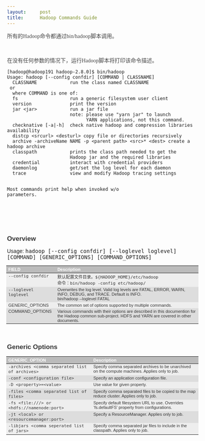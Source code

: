 ```yaml
---
layout:     post
title:      Hadoop Commands Guide
---
```

<div id="article_content" class="article_content clearfix csdn-tracking-statistics" data-pid="blog" data-mod="popu_307" data-dsm="post">
								            <link rel="stylesheet" href="https://csdnimg.cn/release/phoenix/template/css/ck_htmledit_views-f76675cdea.css">
						<div class="htmledit_views" id="content_views">
                
<p><span style="color:rgb(68,68,68);font-family:Tahoma, 'Microsoft Yahei', Simsun;font-size:14px;">所有的Hadoop命令都通过bin/hadoop脚本调用。</span></p>
<p><span style="color:rgb(68,68,68);font-family:Tahoma, 'Microsoft Yahei', Simsun;font-size:14px;"><br></span></p>
<p><span style="color:rgb(68,68,68);font-family:Tahoma, 'Microsoft Yahei', Simsun;font-size:14px;"><span style="color:rgb(68,68,68);font-family:Tahoma, 'Microsoft Yahei', Simsun;font-size:14px;">在没有任何参数的情况下，运行Hadoop脚本将打印该命令描述。</span><br></span></p>
<p><span style="color:rgb(68,68,68);font-family:Tahoma, 'Microsoft Yahei', Simsun;font-size:14px;"></span></p>
<pre><code class="language-plain">[hadoop@hadoop191 hadoop-2.8.0]$ bin/hadoop
Usage: hadoop [--config confdir] [COMMAND | CLASSNAME]
  CLASSNAME            run the class named CLASSNAME
 or
  where COMMAND is one of:
  fs                   run a generic filesystem user client
  version              print the version
  jar &lt;jar&gt;            run a jar file
                       note: please use "yarn jar" to launch
                             YARN applications, not this command.
  checknative [-a|-h]  check native hadoop and compression libraries availability
  distcp &lt;srcurl&gt; &lt;desturl&gt; copy file or directories recursively
  archive -archiveName NAME -p &lt;parent path&gt; &lt;src&gt;* &lt;dest&gt; create a hadoop archive
  classpath            prints the class path needed to get the
                       Hadoop jar and the required libraries
  credential           interact with credential providers
  daemonlog            get/set the log level for each daemon
  trace                view and modify Hadoop tracing settings

Most commands print help when invoked w/o parameters.</code></pre>
<p><br></p>
<p><br></p>
<p></p>
<h2 style="font-size:17px;color:rgb(51,51,51);font-family:Verdana, Helvetica, Arial, sans-serif;">
Overview</h2>
<span style="font-family:Verdana, Helvetica, Arial, sans-serif;">Usage: </span><tt>hadoop [--config confdir] [--loglevel loglevel] [COMMAND] [GENERIC_OPTIONS] [COMMAND_OPTIONS]</tt>
<p></p>
<p><span style="color:rgb(68,68,68);font-family:Tahoma, 'Microsoft Yahei', Simsun;font-size:14px;"><tt></tt></span>
</p><table border="0" class="bodyTable" style="margin-left:-2px;font-size:10px;color:rgb(0,0,0);font-family:Verdana, Helvetica, Arial, sans-serif;"><thead><tr class="a" style="background-color:rgb(221,221,221);"><th align="left" style="vertical-align:top;color:#FFFFFF;background-color:rgb(187,187,187);text-align:left;font-size:11px;">
FIELD</th>
<th align="left" style="vertical-align:top;color:#FFFFFF;background-color:rgb(187,187,187);text-align:left;font-size:11px;">
Description</th>
</tr></thead><tbody><tr class="b" style="background-color:rgb(238,238,238);"><td align="left" style="font-family:Verdana, Helvetica, Arial, sans-serif;font-size:11px;color:rgb(51,51,51);vertical-align:top;">
<tt>--config confdir</tt></td>
<td align="left" style="font-family:Verdana, Helvetica, Arial, sans-serif;font-size:11px;color:rgb(51,51,51);vertical-align:top;">
默认配置文件目录。<span style="color:rgb(51,51,51);font-family:monospace;background-color:rgb(238,238,238);">${HADOOP_HOME}/etc/hadoop  <br>
命令：bin/hadoop -config etc/hadoop/</span></td>
</tr><tr class="a" style="background-color:rgb(221,221,221);"><td align="left" style="font-family:Verdana, Helvetica, Arial, sans-serif;font-size:11px;color:rgb(51,51,51);vertical-align:top;">
<tt>--loglevel loglevel</tt></td>
<td align="left" style="font-family:Verdana, Helvetica, Arial, sans-serif;font-size:11px;color:rgb(51,51,51);vertical-align:top;">
Overwrites the log level. Valid log levels are FATAL, ERROR, WARN, INFO, DEBUG, and TRACE. Default is INFO.<br>
bin/hadoop --loglevel FATAL</td>
</tr><tr class="b" style="background-color:rgb(238,238,238);"><td align="left" style="font-family:Verdana, Helvetica, Arial, sans-serif;font-size:11px;color:rgb(51,51,51);vertical-align:top;">
GENERIC_OPTIONS</td>
<td align="left" style="font-family:Verdana, Helvetica, Arial, sans-serif;font-size:11px;color:rgb(51,51,51);vertical-align:top;">
The common set of options supported by multiple commands.</td>
</tr><tr class="a" style="background-color:rgb(221,221,221);"><td align="left" style="font-family:Verdana, Helvetica, Arial, sans-serif;font-size:11px;color:rgb(51,51,51);vertical-align:top;">
COMMAND_OPTIONS</td>
<td align="left" style="font-family:Verdana, Helvetica, Arial, sans-serif;font-size:11px;color:rgb(51,51,51);vertical-align:top;">
Various commands with their options are described in this documention for the Hadoop common sub-project. HDFS and YARN are covered in other documents.</td>
</tr></tbody></table><br><p><span style="color:rgb(68,68,68);font-family:Tahoma, 'Microsoft Yahei', Simsun;font-size:14px;"><tt></tt></span></p>
<h2 style="font-size:17px;color:rgb(51,51,51);font-family:Verdana, Helvetica, Arial, sans-serif;">
Generic Options</h2>
<p><span style="color:rgb(68,68,68);font-family:Tahoma, 'Microsoft Yahei', Simsun;font-size:14px;"><tt></tt></span>
</p><table border="0" class="bodyTable" style="margin-left:-2px;font-size:10px;color:rgb(0,0,0);font-family:Verdana, Helvetica, Arial, sans-serif;"><thead><tr class="a" style="background-color:rgb(221,221,221);"><th align="left" style="vertical-align:top;color:#FFFFFF;background-color:rgb(187,187,187);text-align:left;font-size:11px;">
GENERIC_OPTION</th>
<th align="left" style="vertical-align:top;color:#FFFFFF;background-color:rgb(187,187,187);text-align:left;font-size:11px;">
Description</th>
</tr></thead><tbody><tr class="b" style="background-color:rgb(238,238,238);"><td align="left" style="font-family:Verdana, Helvetica, Arial, sans-serif;font-size:11px;color:rgb(51,51,51);vertical-align:top;">
<tt>-archives &lt;comma separated list of archives&gt;</tt></td>
<td align="left" style="font-family:Verdana, Helvetica, Arial, sans-serif;font-size:11px;color:rgb(51,51,51);vertical-align:top;">
Specify comma separated archives to be unarchived on the compute machines. Applies only to job.</td>
</tr><tr class="a" style="background-color:rgb(221,221,221);"><td align="left" style="font-family:Verdana, Helvetica, Arial, sans-serif;font-size:11px;color:rgb(51,51,51);vertical-align:top;">
<tt>-conf &lt;configuration file&gt;</tt></td>
<td align="left" style="font-family:Verdana, Helvetica, Arial, sans-serif;font-size:11px;color:rgb(51,51,51);vertical-align:top;">
Specify an application configuration file.</td>
</tr><tr class="b" style="background-color:rgb(238,238,238);"><td align="left" style="font-family:Verdana, Helvetica, Arial, sans-serif;font-size:11px;color:rgb(51,51,51);vertical-align:top;">
<tt>-D &lt;property&gt;=&lt;value&gt;</tt></td>
<td align="left" style="font-family:Verdana, Helvetica, Arial, sans-serif;font-size:11px;color:rgb(51,51,51);vertical-align:top;">
Use value for given property.</td>
</tr><tr class="a" style="background-color:rgb(221,221,221);"><td align="left" style="font-family:Verdana, Helvetica, Arial, sans-serif;font-size:11px;color:rgb(51,51,51);vertical-align:top;">
<tt>-files &lt;comma separated list of files&gt;</tt></td>
<td align="left" style="font-family:Verdana, Helvetica, Arial, sans-serif;font-size:11px;color:rgb(51,51,51);vertical-align:top;">
Specify comma separated files to be copied to the map reduce cluster. Applies only to job.</td>
</tr><tr class="b" style="background-color:rgb(238,238,238);"><td align="left" style="font-family:Verdana, Helvetica, Arial, sans-serif;font-size:11px;color:rgb(51,51,51);vertical-align:top;">
<tt>-fs &lt;file:///&gt; or &lt;hdfs://namenode:port&gt;</tt></td>
<td align="left" style="font-family:Verdana, Helvetica, Arial, sans-serif;font-size:11px;color:rgb(51,51,51);vertical-align:top;">
Specify default filesystem URL to use. Overrides ‘fs.defaultFS’ property from configurations.</td>
</tr><tr class="a" style="background-color:rgb(221,221,221);"><td align="left" style="font-family:Verdana, Helvetica, Arial, sans-serif;font-size:11px;color:rgb(51,51,51);vertical-align:top;">
<tt>-jt &lt;local&gt; or &lt;resourcemanager:port&gt;</tt></td>
<td align="left" style="font-family:Verdana, Helvetica, Arial, sans-serif;font-size:11px;color:rgb(51,51,51);vertical-align:top;">
Specify a ResourceManager. Applies only to job.</td>
</tr><tr class="b" style="background-color:rgb(238,238,238);"><td align="left" style="font-family:Verdana, Helvetica, Arial, sans-serif;font-size:11px;color:rgb(51,51,51);vertical-align:top;">
<tt>-libjars &lt;comma seperated list of jars&gt;</tt></td>
<td align="left" style="font-family:Verdana, Helvetica, Arial, sans-serif;font-size:11px;color:rgb(51,51,51);vertical-align:top;">
Specify comma separated jar files to include in the classpath. Applies only to job.</td>
</tr></tbody></table><br><p><span style="color:rgb(68,68,68);font-family:Tahoma, 'Microsoft Yahei', Simsun;font-size:14px;"><tt><br></tt></span></p>
<p><span style="color:rgb(68,68,68);font-family:Tahoma, 'Microsoft Yahei', Simsun;font-size:14px;"><tt><br></tt></span></p>
<p><span style="color:rgb(68,68,68);font-family:Tahoma, 'Microsoft Yahei', Simsun;font-size:14px;"><tt><br></tt></span></p>
<p><span style="color:rgb(68,68,68);font-family:Tahoma, 'Microsoft Yahei', Simsun;font-size:14px;"><tt><br></tt></span></p>
            </div>
                </div>